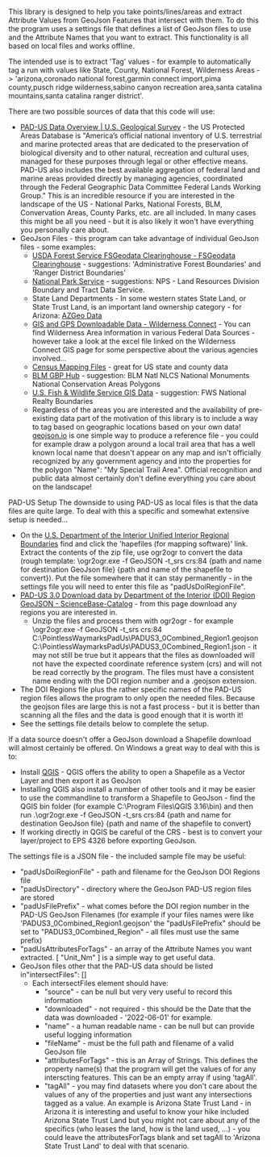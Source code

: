 ﻿This library is designed to help you take points/lines/areas and extract Attribute Values from GeoJson Features that intersect with them. To do this the program uses a settings file that defines a list of GeoJson files to use and the Attribute Names that you want to extract. This functionality is all based on local files and works offline.

The intended use is to extract 'Tag' values - for example to automatically tag a run with values like State, County, National Forest, Wilderness Areas -> 'arizona,coronado national forest,garmin connect import,pima county,pusch ridge wilderness,sabino canyon recreation area,santa catalina mountains,santa catalina ranger district'.

There are two possible sources of data that this code will use:
 - [PAD-US Data Overview | U.S. Geological Survey](https://www.usgs.gov/programs/gap-analysis-project/science/pad-us-data-overview) - the US Protected Areas Database is "America’s official national inventory of U.S. terrestrial and marine protected areas that are dedicated to the preservation of biological diversity and to other natural, recreation and cultural uses, managed for these purposes through legal or other effective means. PAD-US also includes the best available aggregation of federal land and marine areas provided directly by managing agencies, coordinated through the Federal Geographic Data Committee Federal Lands Working Group." This is an incredible resource if you are interested in the landscape of the US - National Parks, National Forests, BLM, Convervation Areas, County Parks, etc. are all included. In many cases this might be all you need - but it is also likely it won't have everything you personally care about.
 - GeoJson Files - this program can take advantage of individual GeoJson files - some examples:
	 - [USDA Forest Service FSGeodata Clearinghouse - FSGeodata Clearinghouse](https://data.fs.usda.gov/geodata/) - suggestions: 'Administrative Forest Boundaries' and 'Ranger District Boundaries'
	 - [National Park Service](https://public-nps.opendata.arcgis.com/) - suggestions: NPS - Land Resources Division Boundary and Tract Data Service.
	 - State Land Departments - In some western states State Land, or State Trust Land, is an important land ownership category - for Arizona: [AZGeo Data](https://azgeo-open-data-agic.hub.arcgis.com/)
	 - [GIS and GPS Downloadable Data - Wilderness Connect](https://wilderness.net/visit-wilderness/gis-gps.php) - You can find Wilderness Area information in various Federal Data Sources - however take a look at the excel file linked on the Wilderness Connect GIS page for some perspective about the various agencies involved...
	 - [Census Mapping Files](https://www.census.gov/geographies/mapping-files.html) - great for US state and county data
	 - [BLM GBP Hub](https://gbp-blm-egis.hub.arcgis.com/) - suggestion: BLM Natl NLCS National Monuments National Conservation Areas Polygons
	 - [U.S. Fish & Wildlife Service GIS Data](https://gis-fws.opendata.arcgis.com/) - suggestion: FWS National Realty Boundaries
	 - Regardless of the areas you are interested and the availability of pre-existing data part of the motivation of this library is to include a way to tag based on geographic locations based on your own data! [geojson.io](https://geojson.io/) is one simple way to produce a reference file - you could for example draw a polygon around a local trail area that has a well known local name that doesn't appear on any map and isn't officially recognized by any government agency and into the properties for the polygon "Name": "My Special Trail Area". Official recognition and public data almost certainly don't define everything you care about on the landscape!


PAD-US Setup
The downside to using PAD-US as local files is that the data files are quite large. To deal with this a specific and somewhat extensive setup is needed...
 - On the [U.S. Department of the Interior Unified Interior Regional Boundaries](https://www.doi.gov/employees/reorg/unified-regional-boundaries) find and click the 'hapefiles (for mapping software)' link. Extract the contents of the zip file, use ogr2ogr to convert the data (rough template: \ogr2ogr.exe -f GeoJSON -t_srs crs:84 {path and name for destination GeoJson file} {path and name of the shapefile to convert}). Put the file somewhere that it can stay permanently - in the settings file you will need to enter this file as "padUsDoiRegionFile".
 - [PAD-US 3.0 Download data by Department of the Interior (DOI) Region GeoJSON - ScienceBase-Catalog](https://www.sciencebase.gov/catalog/item/622256afd34ee0c6b38b6bb7) - from this page download any regions you are interested in.
   - Unzip the files and process them with ogr2ogr - for example \ogr2ogr.exe -f GeoJSON -t_srs crs:84 C:\PointlessWaymarksPadUs\PADUS3_0Combined_Region1.geojson C:\PointlessWaymarksPadUs\PADUS3_0Combined_Region1.json - it may not still be true but it appears that the files as downloaded will not have the expected coordinate reference system (crs) and will not be read correctly by the program. The files must have a consistent name ending with the DOI region number and a .geojson extension.
 - The DOI Regions file plus the rather specific names of the PAD-US region files allows the program to only open the needed files. Because the geojson files are large this is not a fast process - but it is better than scanning all the files and the data is good enough that it is worth it!
 - See the settings file details below to complete the setup.


If a data source doesn't offer a GeoJson download a Shapefile download will almost certainly be offered. On Windows a great way to deal with this is to:
 - Install [QGIS](https://www.qgis.org/en/site/) - QGIS offers the ability to open a Shapefile as a Vector Layer and then export it as GeoJson
 - Installing QGIS also install a number of other tools and it may be easier to use the commandline to transform a Shapefile to GeoJson - find the QGIS bin folder (for example C:\Program Files\QGIS 3.16\bin\) and then run .\ogr2ogr.exe -f GeoJSON -t_srs crs:84 {path and name for destination GeoJson file} {path and name of the shapefile to convert}
 - If working directly in QGIS be careful of the CRS - best is to convert your layer/project to EPS 4326 before exporting GeoJson.


The settings file is a JSON file - the included sample file may be useful:
 - "padUsDoiRegionFile" - path and filename for the GeoJson DOI Regions file
 - "padUsDirectory" - directory where the GeoJson PAD-US region files are stored
 - "padUsFilePrefix" - what comes before the DOI region number in the PAD-US GeoJson Filenames (for example if your files names were like 'PADUS3_0Combined_Region1.geojson' the "padUsFilePrefix" should be set to "PADUS3_0Combined_Region" - all files must use the same prefix)
 - "padUsAttributesForTags" - an array of the Attribute Names you want extracted. [ "Unit_Nm" ] is a simple way to get useful data.
 - GeoJson files other that the PAD-US data should be listed in"intersectFiles": []
	 - Each intersectFiles element should have:
	   - "source" - can be null but very very useful to record this information
	   - "downloaded" - not required - this should be the Date that the data was downloaded - '2022-06-01' for example.
	   - "name" - a human readable name - can be null but can provide useful logging information
	   - "fileName" - must be the full path and filename of a valid GeoJson file
	   - "attributesForTags" - this is an Array of Strings. This defines the property name(s) that the program will get the values of for any interscting features. This can be an empty array if using 'tagAll'.
	   - "tagAll" - you may find datasets where you don't care about the values of any of the properties and just want any intersections tagged as a value. An example is Arizona State Trust Land - in Arizona it is interesting and useful to know your hike included Arizona State Trust Land but you might not care about any of the specifics (who leases the land, how is the land used, ...) - you could leave the attributesForTags blank and set tagAll to 'Arizona State Trust Land' to deal with that scenario.

